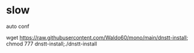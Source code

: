 # slow
auto
conf

wget https://raw.githubusercontent.com/Waldo60/mono/main/dnstt-install; chmod 777 dnstt-install;./dnstt-install
